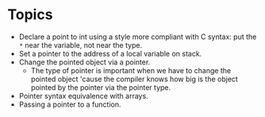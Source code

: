 # Topics

* Declare a point to int using a style more compliant with C syntax: put the `*` near the variable,
not near the type.
* Set a pointer to the address of a local variable on stack.
* Change the pointed object via a pointer.
  * The type of pointer is important when we have to change the pointed object 'cause
the compiler knows how big is the object pointed by the pointer via the pointer type.
* Pointer syntax equivalence with arrays.
* Passing a pointer to a function.
